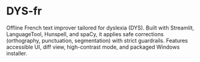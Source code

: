 # DYS-fr
Offline French text improver tailored for dyslexia (DYS). Built with Streamlit, LanguageTool, Hunspell, and spaCy, it applies safe corrections (orthography, punctuation, segmentation) with strict guardrails. Features accessible UI, diff view, high-contrast mode, and packaged Windows installer.
